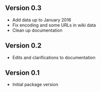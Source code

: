 Version 0.3
---------------------------------------------------------------------

- Add data up to January 2016
- Fix encoding and some URLs in wiki data
- Clean up documentation

Version 0.2
---------------------------------------------------------------------

- Edits and clarifications to documentation

Version 0.1
---------------------------------------------------------------------

- Initial package version
